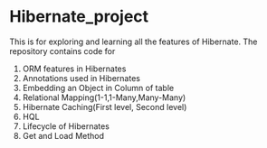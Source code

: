 # Hibernate_project

This is for exploring and learning all the features of Hibernate. The repository contains code for
1. ORM features in Hibernates
2. Annotations used in Hibernates
3. Embedding an Object in Column of table
4. Relational Mapping(1-1,1-Many,Many-Many)
5. Hibernate Caching(First level, Second level)
6. HQL
7. Lifecycle of Hibernates
8. Get and Load Method
